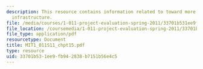 ```yaml
---
description: This resource contains information related to toward more sustainable
  infrastructure.
file: /media/courses/1-011-project-evaluation-spring-2011/33701b531ee9fb942838b7151b56e4c5_MIT1_011S11_chpt15.pdf
file_location: /coursemedia/1-011-project-evaluation-spring-2011/33701b531ee9fb942838b7151b56e4c5_MIT1_011S11_chpt15.pdf
file_type: application/pdf
resourcetype: Document
title: MIT1_011S11_chpt15.pdf
type: resource
uid: 33701b53-1ee9-fb94-2838-b7151b56e4c5
---
```

